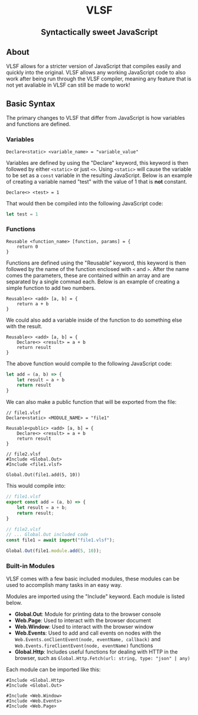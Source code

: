<h1 align="center">VLSF</h1>
<h2 align="center">Syntactically sweet JavaScript</h2>

## About

VLSF allows for a stricter version of JavaScript that compiles easily and quickly into the original. VLSF allows any working JavaScript code to also work after being run through the VLSF compiler, meaning any feature that is not yet avaliable in VLSF can still be made to work!

## Basic Syntax

The primary changes to VLSF that differ from JavaScript is how variables and functions are defined.

### Variables

```
Declare<static> <variable_name> = "variable_value"
```

Variables are defined by using the "Declare" keyword, this keyword is then followed by either `<static>` or just `<>`. Using `<static>` will cause the variable to be set as a `const` variable in the resulting JavaScript. Below is an example of creating a variable named "test" with the value of 1 that is **not** constant.

```
Declare<> <test> = 1
```

That would then be compiled into the following JavaScript code:

```js
let test = 1
```

### Functions

```
Reusable <function_name> [function, params] = {
    return 0
}
```

Functions are defined using the "Reusable" keyword, this keyword is then followed by the name of the function enclosed with `<` and `>`. After the name comes the parameters, these are contained within an array and are separated by a single commad each. Below is an example of creating a simple function to add two numbers.

```
Reusable<> <add> [a, b] = {
    return a + b
}
```

We could also add a variable inside of the function to do something else with the result.

```
Reusable<> <add> [a, b] = {
    Declare<> <result> = a + b
    return result
}
```

The above function would compile to the following JavaScript code:

```js
let add = (a, b) => {
    let result = a + b
    return result
}
```

We can also make a public function that will be exported from the file:

```
// file1.vlsf
Declare<static> <MODULE_NAME> = "file1"

Reusable<public> <add> [a, b] = {
    Declare<> <result> = a + b
    return result
}

// file2.vlsf
#Include <Global.Out>
#Include <file1.vlsf>

Global.Out(file1.add(5, 10))
```

This would compile into:

```js
// file1.vlsf
export const add = (a, b) => {
    let result = a + b;
    return result;
}

// file2.vlsf
// ... Global.Out included code
const file1 = await import("file1.vlsf");

Global.Out(file1.module.add(5, 10));
```

### Built-in Modules

VLSF comes with a few basic included modules, these modules can be used to accomplish many tasks in an easy way.

Modules are imported using the "Include" keyword. Each module is listed below.

- **Global.Out**: Module for printing data to the browser console
- **Web.Page**: Used to interact with the browser document
- **Web.Window**: Used to interact with the browser window
- **Web.Events**: Used to add and call events on nodes with the `Web.Events.onClientEvent(node, eventName, callback)` and `Web.Events.fireClientEvent(node, eventName)` functions
- **Global.Http**: Includes useful functions for dealing with HTTP in the browser, such as `Global.Http.Fetch(url: string, type: "json" | any)`

Each module can be imported like this:

```
#Include <Global.Http>
#Include <Global.Out>

#Include <Web.Window>
#Include <Web.Events>
#Include <Web.Page>
```